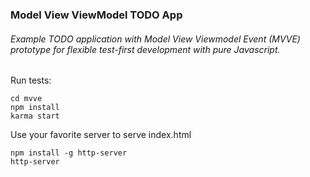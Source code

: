 ### Model View ViewModel TODO App

###### Example TODO application with Model View Viewmodel Event (MVVE) prototype for flexible test-first development with pure Javascript.

Run tests:

    cd mvve
    npm install
    karma start

Use your favorite server to serve index.html

    npm install -g http-server
    http-server
